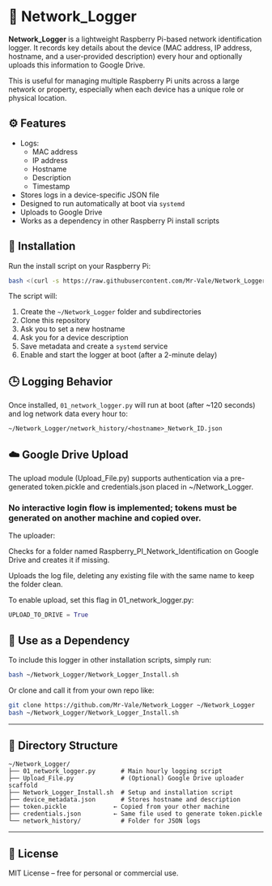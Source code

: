 
# 📡 Network_Logger

**Network_Logger** is a lightweight Raspberry Pi-based network identification logger. It records key details about the device (MAC address, IP address, hostname, and a user-provided description) every hour and optionally uploads this information to Google Drive.

This is useful for managing multiple Raspberry Pi units across a large network or property, especially when each device has a unique role or physical location.

## ⚙️ Features

- Logs:
  - MAC address
  - IP address
  - Hostname
  - Description
  - Timestamp
- Stores logs in a device-specific JSON file
- Designed to run automatically at boot via `systemd`
- Uploads to Google Drive
- Works as a dependency in other Raspberry Pi install scripts

## 🚀 Installation

Run the install script on your Raspberry Pi:

```bash
bash <(curl -s https://raw.githubusercontent.com/Mr-Vale/Network_Logger/main/Network_Logger_Install.sh)
```

The script will:

1. Create the `~/Network_Logger` folder and subdirectories
2. Clone this repository
3. Ask you to set a new hostname
4. Ask you for a device description
5. Save metadata and create a `systemd` service
6. Enable and start the logger at boot (after a 2-minute delay)

## 🕒 Logging Behavior

Once installed, `01_network_logger.py` will run at boot (after ~120 seconds) and log network data every hour to:

```
~/Network_Logger/network_history/<hostname>_Network_ID.json
```

## ☁️ Google Drive Upload 

The upload module (Upload_File.py) supports authentication via a pre-generated token.pickle and credentials.json placed in ~/Network_Logger.
### No interactive login flow is implemented; tokens must be generated on another machine and copied over.
The uploader:

   Checks for a folder named Raspberry_PI_Network_Identification on Google Drive and creates it if missing.

   Uploads the log file, deleting any existing file with the same name to keep the folder clean.


To enable upload, set this flag in 01_network_logger.py:

```python
UPLOAD_TO_DRIVE = True
```

## 📌 Use as a Dependency

To include this logger in other installation scripts, simply run:

```bash
bash ~/Network_Logger/Network_Logger_Install.sh
```

Or clone and call it from your own repo like:

```bash
git clone https://github.com/Mr-Vale/Network_Logger ~/Network_Logger
bash ~/Network_Logger/Network_Logger_Install.sh
```

---

## 📁 Directory Structure

```
~/Network_Logger/
├── 01_network_logger.py       # Main hourly logging script
├── Upload_File.py             # (Optional) Google Drive uploader scaffold
├── Network_Logger_Install.sh  # Setup and installation script
├── device_metadata.json       # Stores hostname and description
├── token.pickle             ← Copied from your other machine
├── credentials.json         ← Same file used to generate token.pickle
└── network_history/           # Folder for JSON logs
```
---

## 📄 License

MIT License – free for personal or commercial use.
